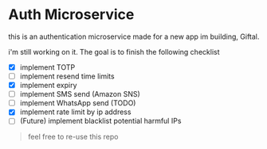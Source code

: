# Auth Microservice
this is an authentication microservice made for a new app im building, Giftal.

i'm still working on it. The goal is to finish the following checklist
- [x] implement TOTP
- [ ] implement resend time limits
- [x] implement expiry
- [ ] implement SMS send (Amazon SNS)
- [ ] implement WhatsApp send (TODO)
- [x] implement rate limit by ip address
- [ ] (Future) implement blacklist potential harmful IPs
> feel free to re-use this repo
